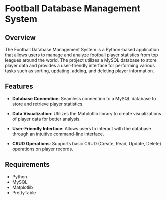 # Football Database Management System


## Overview

The Football Database Management System is a Python-based application that allows users to manage and analyze football player statistics from top leagues around the world. The project utilizes a MySQL database to store player data and provides a user-friendly interface for performing various tasks such as sorting, updating, adding, and deleting player information.

## Features

- **Database Connection**: Seamless connection to a MySQL database to store and retrieve player statistics.

- **Data Visualization**: Utilizes the Matplotlib library to create visualizations of player data for better analysis.

- **User-Friendly Interface**: Allows users to interact with the database through an intuitive command-line interface.

- **CRUD Operations**: Supports basic CRUD (Create, Read, Update, Delete) operations on player records.

## Requirements

- Python 
- MySQL
- Matplotlib
- PrettyTable

